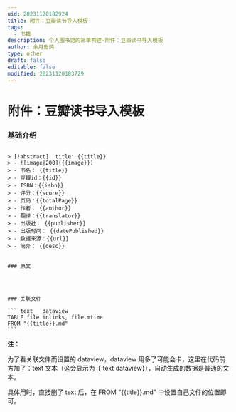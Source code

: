 ```yaml
---
uid: 20231120182924
title: 附件：豆瓣读书导入模板
tags:
  - 书籍
description: 个人图书馆的简单构建-附件：豆瓣读书导入模板
author: 余月鱼鸽
type: other
draft: false
editable: false
modified: 20231120183729
---
```


# 附件：豆瓣读书导入模板

### 基础介绍

````

> [!abstract]  title: {{title}}  
> - ![image|200]({{image}})
> - 书名： {{title}}
> - 豆瓣id：{{id}}
> - ISBN：{{isbn}}
> - 评分：{{score}}
> - 页码：{{totalPage}}
> - 作者： {{author}}
> - 翻译：{{translator}}
> - 出版社： {{publisher}}
> - 出版时间： {{datePublished}}
> - 数据来源：{{url}}
> - 简介： {{desc}}


### 原文




### 关联文件

``` text   dataview
TABLE file.inlinks, file.mtime 
FROM "{{title}}.md"
```

````

**注：**

为了看关联文件而设置的 dataview，dataview 用多了可能会卡，这里在代码前方加了：text 文本（这会显示为【 text dataview】），自动生成的数据是普通的文本。

具体用时，直接删了 text 后，在 FROM "{{title}}.md" 中设置自己文件的位置即可。
